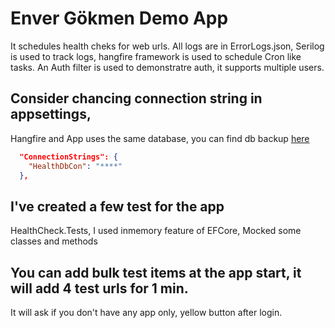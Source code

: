 ﻿# Enver Gökmen Demo App

It schedules health cheks for web urls. All logs are in ErrorLogs.json, Serilog is used to track logs, hangfire framework is used to schedule Cron like tasks.
An Auth filter is used to demonstratre auth, it supports multiple users. 
## Consider chancing connection string in appsettings, 
Hangfire and App uses the same database, you can find db backup [here](https://github.com/envergokmen/HealthCheck/tree/master/HealthCheck)
```json
  "ConnectionStrings": {
    "HealthDbCon": "****"
  },
```

## I've created a few test for the app 
HealthCheck.Tests, I used inmemory feature of EFCore, Mocked some classes and methods


## You can add bulk test items at the app start, it will add 4 test urls for 1 min.
It will ask if you don't have any app only, yellow button after login.
